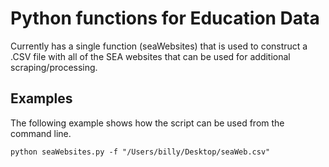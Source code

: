 # Python functions for Education Data
Currently has a single function (seaWebsites) that is used to construct a .CSV file with all of the SEA websites that can be used for additional scraping/processing.

## Examples
The following example shows how the script can be used from the command line.

```
python seaWebsites.py -f "/Users/billy/Desktop/seaWeb.csv"
```







